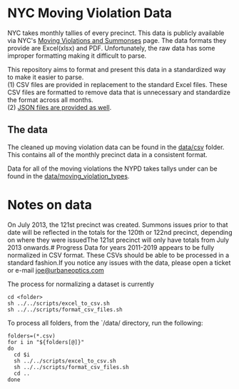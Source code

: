 # NYC Moving Violation Data
NYC takes monthly tallies of every precinct. This data is publicly available via NYC's [Moving Violations and Summonses](https://www1.nyc.gov/site/nypd/stats/traffic-data/traffic-data-moving.page) page. The data formats they provide are Excel(xlsx) and PDF. Unfortunately, the raw data has some improper formatting making it difficult to parse. 

This repository aims to format and present this data in a standardized way to make it easier to parse.  
(1) CSV files are provided in replacement to the standard Excel files. These CSV files are formatted to remove data that is unnecessary and standardize the format across all months.  
(2) [JSON files are provided as well](./data/json/aggregates#precinct-violation-aggregates).

## The data 
The cleaned up moving violation data can be found in the [data/csv](https://github.com/UrbaneOptics/nyc-moving-violation-data/tree/master/data/csv) folder. This contains all of the monthly precinct data in a consistent format.

Data for all of the moving violations the NYPD takes tallys under can be found in the [data/moving_violation_types](https://github.com/UrbaneOptics/nyc-moving-violation-data/blob/master/data/moving_violation_types.csv).

# Notes on data
On July 2013, the 121st precinct was created. Summons issues prior to that date will be
reflected in the totals for the 120th or 122nd precinct, depending on where they were issuedThe 121st precinct will only have totals from July 2013 onwards.# Progress
Data for years 2011-2019 appears to be fully normalized in CSV format. These CSVs should be able to be processed in a standard fashion.If you notice any issues with the data, please open a ticket or e-mail joe@urbaneoptics.com

The process for normalizing a dataset is currently
```
cd <folder>
sh ../../scripts/excel_to_csv.sh 
sh ../../scripts/format_csv_files.sh
```

To process all folders, from the `/data/ directory, run the following:
```
folders=(*.csv)
for i in "${folders[@]}"
do
  cd $i
  sh ../../scripts/excel_to_csv.sh 
  sh ../../scripts/format_csv_files.sh
  cd ..
done
```